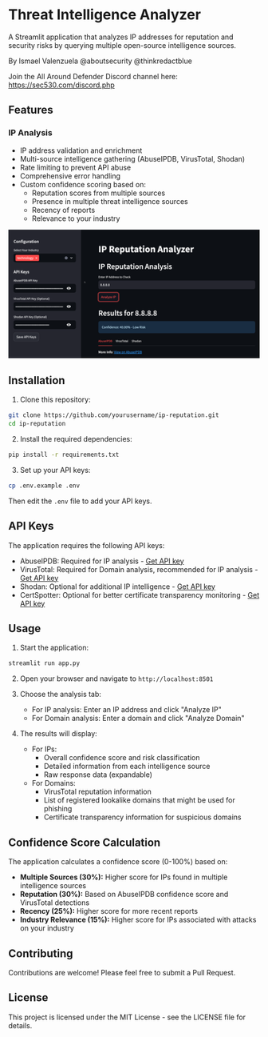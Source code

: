 # Threat Intelligence Analyzer

A Streamlit application that analyzes IP addresses for reputation and security risks by querying multiple open-source intelligence sources.

By Ismael Valenzuela @aboutsecurity @thinkredactblue

Join the All Around Defender Discord channel here:
https://sec530.com/discord.php

## Features

### IP Analysis
- IP address validation and enrichment
- Multi-source intelligence gathering (AbuseIPDB, VirusTotal, Shodan)
- Rate limiting to prevent API abuse
- Comprehensive error handling
- Custom confidence scoring based on:
  - Reputation scores from multiple sources
  - Presence in multiple threat intelligence sources
  - Recency of reports
  - Relevance to your industry

![alt text](image.png)

## Installation

1. Clone this repository:
```bash
git clone https://github.com/yourusername/ip-reputation.git
cd ip-reputation
```

2. Install the required dependencies:
```bash
pip install -r requirements.txt
```

3. Set up your API keys:
```bash
cp .env.example .env
```
Then edit the `.env` file to add your API keys.

## API Keys

The application requires the following API keys:

- AbuseIPDB: Required for IP analysis - [Get API key](https://www.abuseipdb.com/account/api)
- VirusTotal: Required for Domain analysis, recommended for IP analysis - [Get API key](https://www.virustotal.com/gui/join-us)
- Shodan: Optional for additional IP intelligence - [Get API key](https://account.shodan.io/)
- CertSpotter: Optional for better certificate transparency monitoring - [Get API key](https://sslmate.com/certspotter/api/)

## Usage

1. Start the application:
```bash
streamlit run app.py
```

2. Open your browser and navigate to `http://localhost:8501`

3. Choose the analysis tab:
   - For IP analysis: Enter an IP address and click "Analyze IP"
   - For Domain analysis: Enter a domain and click "Analyze Domain"

4. The results will display:
   - For IPs:
     - Overall confidence score and risk classification
     - Detailed information from each intelligence source
     - Raw response data (expandable)
   - For Domains:
     - VirusTotal reputation information
     - List of registered lookalike domains that might be used for phishing
     - Certificate transparency information for suspicious domains

## Confidence Score Calculation

The application calculates a confidence score (0-100%) based on:

- **Multiple Sources (30%):** Higher score for IPs found in multiple intelligence sources
- **Reputation (30%):** Based on AbuseIPDB confidence score and VirusTotal detections
- **Recency (25%):** Higher score for more recent reports
- **Industry Relevance (15%):** Higher score for IPs associated with attacks on your industry

## Contributing

Contributions are welcome! Please feel free to submit a Pull Request.

## License

This project is licensed under the MIT License - see the LICENSE file for details.